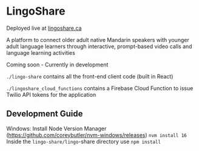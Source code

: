 # LingoShare

Deployed live at [lingoshare.ca](https://lingoshare.ca)

A platform to connect older adult native Mandarin speakers with younger adult language learners through interactive, prompt-based video calls and language learning activities

Coming soon - Currently in development

`./lingo-share` contains all the front-end client code (built in React)

`./lingoshare_cloud_functions` contains a Firebase Cloud Function to issue Twilio API tokens for the application


## Development Guide

Windows: Install Node Version Manager (https://github.com/coreybutler/nvm-windows/releases)
`nvm install 16`
Inside the `lingo-share/lingo`-share directory use `npm install`
